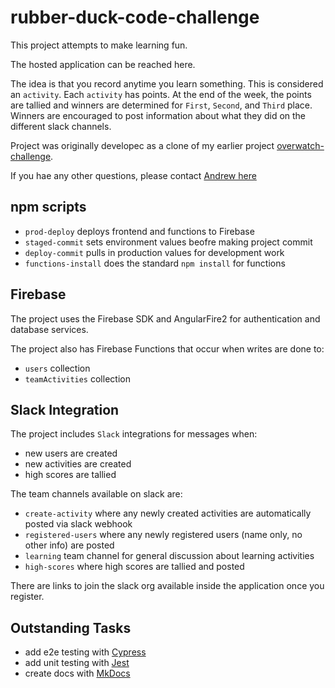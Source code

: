 # rubber-duck-code-challenge

This project attempts to make learning fun.  

The hosted application can be reached here.

The idea is that you record anytime you learn something.  This is considered an `activity`.  Each `activity` has points.  At the end of the week, the points are tallied and winners are determined for `First`, `Second`, and `Third` place.  Winners are encouraged to post information about what they did on the different slack channels.

Project was originally developec as a clone of my earlier project [overwatch-challenge](https://github.com/andrewevans0102/overwatch-challenge).

If you hae any other questions, please contact [Andrew here](https://www.andrewevans.dev/contact)

## npm scripts
- `prod-deploy` deploys frontend and functions to Firebase
- `staged-commit` sets environment values beofre making project commit
- `deploy-commit` pulls in production values for development work
- `functions-install` does the standard `npm install` for functions

## Firebase
The project uses the Firebase SDK and AngularFire2 for authentication and database services.

The project also has Firebase Functions that occur when writes are done to:
- `users` collection
- `teamActivities` collection

## Slack Integration
The project includes `Slack` integrations for messages when:
- new users are created
- new activities are created
- high scores are tallied

The team channels available on slack are:
- `create-activity` where any newly created activities are automatically posted via slack webhook
- `registered-users` where any newly registered users (name only, no other info) are posted
- `learning` team channel for general discussion about learning activities
- `high-scores` where high scores are tallied and posted

There are links to join the slack org available inside the application once you register.

## Outstanding Tasks
- add e2e testing with [Cypress](https://www.cypress.io/)
- add unit testing with [Jest](https://jestjs.io/)
- create docs with [MkDocs](https://www.mkdocs.org/)
